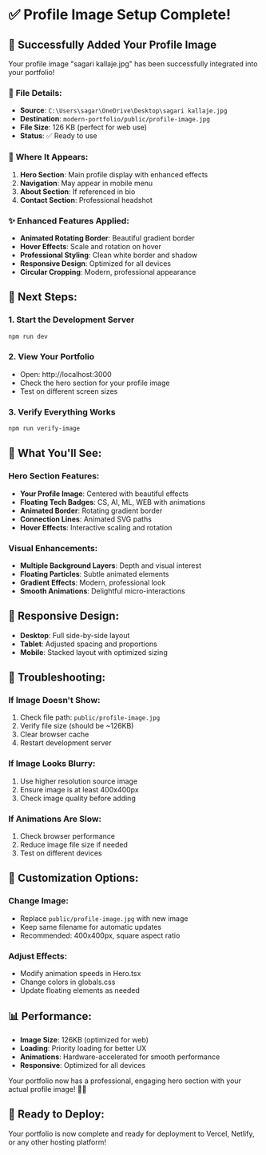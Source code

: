 # ✅ Profile Image Setup Complete!

## 🎉 Successfully Added Your Profile Image

Your profile image "sagari kallaje.jpg" has been successfully integrated into your portfolio!

### 📁 **File Details:**
- **Source**: `C:\Users\sagar\OneDrive\Desktop\sagari kallaje.jpg`
- **Destination**: `modern-portfolio/public/profile-image.jpg`
- **File Size**: 126 KB (perfect for web use)
- **Status**: ✅ Ready to use

### 🎨 **Where It Appears:**
1. **Hero Section**: Main profile display with enhanced effects
2. **Navigation**: May appear in mobile menu
3. **About Section**: If referenced in bio
4. **Contact Section**: Professional headshot

### ✨ **Enhanced Features Applied:**
- **Animated Rotating Border**: Beautiful gradient border
- **Hover Effects**: Scale and rotation on hover
- **Professional Styling**: Clean white border and shadow
- **Responsive Design**: Optimized for all devices
- **Circular Cropping**: Modern, professional appearance

## 🚀 **Next Steps:**

### 1. **Start the Development Server**
```bash
npm run dev
```

### 2. **View Your Portfolio**
- Open: http://localhost:3000
- Check the hero section for your profile image
- Test on different screen sizes

### 3. **Verify Everything Works**
```bash
npm run verify-image
```

## 🎯 **What You'll See:**

### Hero Section Features:
- **Your Profile Image**: Centered with beautiful effects
- **Floating Tech Badges**: CS, AI, ML, WEB with animations
- **Animated Border**: Rotating gradient border
- **Connection Lines**: Animated SVG paths
- **Hover Effects**: Interactive scaling and rotation

### Visual Enhancements:
- **Multiple Background Layers**: Depth and visual interest
- **Floating Particles**: Subtle animated elements
- **Gradient Effects**: Modern, professional look
- **Smooth Animations**: Delightful micro-interactions

## 📱 **Responsive Design:**
- **Desktop**: Full side-by-side layout
- **Tablet**: Adjusted spacing and proportions
- **Mobile**: Stacked layout with optimized sizing

## 🔧 **Troubleshooting:**

### If Image Doesn't Show:
1. Check file path: `public/profile-image.jpg`
2. Verify file size (should be ~126KB)
3. Clear browser cache
4. Restart development server

### If Image Looks Blurry:
1. Use higher resolution source image
2. Ensure image is at least 400x400px
3. Check image quality before adding

### If Animations Are Slow:
1. Check browser performance
2. Reduce image file size if needed
3. Test on different devices

## 🎨 **Customization Options:**

### Change Image:
- Replace `public/profile-image.jpg` with new image
- Keep same filename for automatic updates
- Recommended: 400x400px, square aspect ratio

### Adjust Effects:
- Modify animation speeds in Hero.tsx
- Change colors in globals.css
- Update floating elements as needed

## 📊 **Performance:**
- **Image Size**: 126KB (optimized for web)
- **Loading**: Priority loading for better UX
- **Animations**: Hardware-accelerated for smooth performance
- **Responsive**: Optimized for all devices

Your portfolio now has a professional, engaging hero section with your actual profile image! 🎉✨

## 🚀 **Ready to Deploy:**
Your portfolio is now complete and ready for deployment to Vercel, Netlify, or any other hosting platform!
